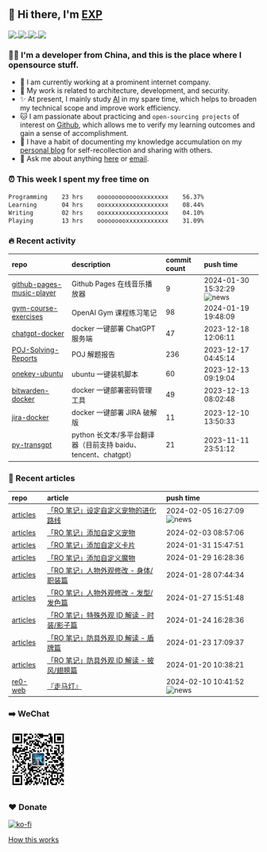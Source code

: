 ## 👋  Hi there, I'm [EXP](https://exp-blog.com)

<!--BGN_SECTION:github-readme-stats-->
<!-- a href="https://exp-blog.com" target="_blank">
  <img height="190" align="center" src="https://github-readme-stats.vercel.app/api/top-langs/?username=lyy289065406&hide=HTML,CSS,TSQL&theme=great-gatsby" alt="EXP's Top Langs" />
</a -->
<!-- a href="https://exp-blog.com" target="_blank">
  <img height="190" align="center" src="https://github-readme-stats.vercel.app/api?username=lyy289065406&count_private=true&show_icons=true&theme=nightowl" alt="EXP's github stats" />
</a -->



<a href="https://exp-blog.com" target="_blank">
  <img height="114" align="center" src="https://github-readme-stats.vercel.app/api/pin/?username=lyy289065406&repo=exp-blog&theme=nord" />
</a>

<a href="https://github.com/lyy289065406/threat-broadcast" target="_blank">
  <img height="114" align="center" src="https://github-readme-stats.vercel.app/api/pin/?username=lyy289065406&repo=threat-broadcast&theme=nord" />
</a>

<a href="https://github.com/lyy289065406/CTF-Solving-Reports" target="_blank">
  <img height="114" align="center" src="https://github-readme-stats.vercel.app/api/pin/?username=lyy289065406&repo=CTF-Solving-Reports&theme=nord" />
</a>

<a href="https://github.com/lyy289065406/POJ-Solving-Reports" target="_blank">
  <img height="114" align="center" src="https://github-readme-stats.vercel.app/api/pin/?username=lyy289065406&repo=POJ-Solving-Reports&theme=nord" />
</a>

<!--END_SECTION:github-readme-stats-->



### 👨‍💻  I'm a developer from China, and this is the place where I opensource stuff.
<!--BGN_SECTION:introduction-->
- 🏰 I am currently working at a prominent internet company.
- 🐾 My work is related to architecture, development, and security.
- ✨ At present, I mainly study [AI](https://github.com/orgs/Visuals-AI/repositories) in my spare time, which helps to broaden my technical scope and improve work efficiency.
- 🐱 I am passionate about practicing and `open-sourcing projects` of interest on [Github](https://github.com/lyy289065406), which allows me to verify my learning outcomes and gain a sense of accomplishment.
- 🎹 I have a habit of documenting my knowledge accumulation on my [personal blog](https://exp-blog.com) for self-recollection and sharing with others.
- 💬 Ask me about anything [here](https://github.com/lyy289065406/lyy289065406/issues) or [email](exp.lqb@gmail.com).
<!--BGN_SECTION:introduction-->



### ⏰  This week I spent my free time on
<!-- BGN_SECTION:weektime -->
```text
Programming    23 hrs    ooooooooooooxxxxxxxx    56.37%
Learning       04 hrs    ooxxxxxxxxxxxxxxxxxx    08.44%
Writing        02 hrs    ooxxxxxxxxxxxxxxxxxx    04.10%
Playing        13 hrs    ooooooooxxxxxxxxxxxx    31.09%
```
<!-- END_SECTION:weektime -->



### 🔥  Recent activity
<!-- BGN_SECTION:activity -->
| repo | description | commit count | push time |
|:------|:------|:------|:------|
| [github-pages-music-player](https://github.com/EXP-Tools/github-pages-music-player) | Github Pages 在线音乐播放器 | 9 | 2024-01-30 15:32:29 ![news](https://github.com/lyy289065406/lyy289065406/blob/master/imgs/new.gif) |
| [gym-course-exercises](https://github.com/Visuals-AI/gym-course-exercises) | OpenAI Gym 课程练习笔记 | 98 | 2024-01-19 19:48:09  |
| [chatgpt-docker](https://github.com/Visuals-AI/chatgpt-docker) | docker 一键部署 ChatGPT 服务端 | 47 | 2023-12-18 12:06:11  |
| [POJ-Solving-Reports](https://github.com/EXP-Docs/POJ-Solving-Reports) | POJ 解题报告 | 236 | 2023-12-17 04:45:14  |
| [onekey-ubuntu](https://github.com/EXP-Tools/onekey-ubuntu) | ubuntu 一键装机脚本 | 60 | 2023-12-13 09:19:04  |
| [bitwarden-docker](https://github.com/EXP-Tools/bitwarden-docker) | docker 一键部署密码管理工具 | 49 | 2023-12-13 08:02:48  |
| [jira-docker](https://github.com/EXP-Tools/jira-docker) | docker 一键部署 JIRA 破解版 | 11 | 2023-12-10 13:50:33  |
| [py-transgpt](https://github.com/EXP-Codes/py-transgpt) | python 长文本/多平台翻译器（目前支持 baidu、tencent、chatgpt） | 21 | 2023-11-11 23:51:12  |
<!-- END_SECTION:activity -->



### 📝  Recent articles
<!-- BGN_SECTION:article -->
| repo | article | push time |
|:------|:------|:------|
| [articles](https://github.com/lyy289065406/articles) | [「RO 笔记」设定自定义宠物的进化路线](https://exp-blog.com/game/ro/ro-bi-ji-pet-evolution/) | 2024-02-05 16:27:09 ![news](https://github.com/lyy289065406/lyy289065406/blob/master/imgs/new.gif) |
| [articles](https://github.com/lyy289065406/articles) | [「RO 笔记」添加自定义宠物](https://exp-blog.com/game/ro/ro-bi-ji-add-pet/) | 2024-02-03 08:57:06  |
| [articles](https://github.com/lyy289065406/articles) | [「RO 笔记」添加自定义卡片](https://exp-blog.com/game/ro/ro-bi-ji-add-card/) | 2024-01-31 15:47:51  |
| [articles](https://github.com/lyy289065406/articles) | [「RO 笔记」添加自定义魔物](https://exp-blog.com/game/ro/ro-bi-ji-add-monster/) | 2024-01-29 16:28:36  |
| [articles](https://github.com/lyy289065406/articles) | [「RO 笔记」人物外观修改 - 身体/职装篇](https://exp-blog.com/game/ro/ro-bi-ji-bodystyle/) | 2024-01-28 07:44:34  |
| [articles](https://github.com/lyy289065406/articles) | [「RO 笔记」人物外观修改 - 发型/发色篇](https://exp-blog.com/game/ro/ro-bi-ji-hairstyle/) | 2024-01-27 15:51:48  |
| [articles](https://github.com/lyy289065406/articles) | [「RO 笔记」特殊外观 ID 解读 - 时装/影子篇](https://exp-blog.com/game/ro/ro-bi-ji-costume-view-id/) | 2024-01-24 16:28:36  |
| [articles](https://github.com/lyy289065406/articles) | [「RO 笔记」防具外观 ID 解读 - 盾牌篇](https://exp-blog.com/game/ro/ro-bi-ji-armor-view-shield/) | 2024-01-23 17:09:37  |
| [articles](https://github.com/lyy289065406/articles) | [「RO 笔记」防具外观 ID 解读 - 披风/翅膀篇](https://exp-blog.com/game/ro/ro-bi-ji-armor-view-wings/) | 2024-01-20 10:38:21  |
| [re0-web](https://github.com/re-zero-khis/re0-web) | [&#x300E;&#x8D70;&#x9A6C;&#x706F;&#x300F;](https://rezero.buzz/gitbook/book/markdown/ch/chapter080/54.html) | 2024-02-10 10:41:52 ![news](https://github.com/lyy289065406/lyy289065406/blob/master/imgs/new.gif) |
<!-- END_SECTION:article -->


### ➡️ WeChat

<img width="120" src="/imgs/wechat.jpg">


### ❤️ Donate

[![ko-fi](https://ko-fi.com/img/githubbutton_sm.svg)](https://ko-fi.com/D1D3I0KL5)



<a align="right" href="https://github.com/lyy289065406/lyy289065406/blob/master/How_this_works.md">How this works</a>

<!-- -------------------------------------- -->
<!-- more emoji : http://emojihomepage.com/ -->
<!-- -------------------------------------- -->
